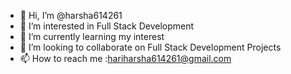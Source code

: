 - 👋 Hi, I’m @harsha614261
- 👀 I’m interested in Full Stack Development
- 🌱 I’m currently learning my interest
- 💞️ I’m looking to collaborate on Full Stack Development Projects
- 📫 How to reach me :hariharsha614261@gmail.com

<!---
harsha614261/harsha614261 is a ✨ special ✨ repository because its `README.md` (this file) appears on your GitHub profile.
You can click the Preview link to take a look at your changes.
--->
